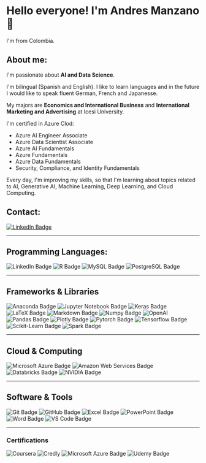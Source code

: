 # Hello everyone! I'm Andres Manzano👋
I'm from Colombia.

## About me:
I'm passionate about **AI and Data Science**.

I'm bilingual (Spanish and English). I like to learn languages and in the future I would like to speak fluent German, French and Japanesse.

My majors are **Economics and International Business** and **International Marketing and Advertising** at Icesi University.

I'm certified in Azure Clod:
- Azure AI Engineer Associate
- Azure Data Scientist Associate
- Azure AI Fundamentals
- Azure Fundamentals
- Azure Data Fundamentals
- Security, Compliance, and Identity Fundamentals

Every day, I'm improving my skills, so that I'm learning about topics related to AI, Generative AI, Machine Learning, Deep Learning, and Cloud Computing.

## Contact:

[![LinkedIn Badge](https://img.shields.io/badge/linkedin-%230077B5.svg?style=for-the-badge&logo=linkedin)](https://www.linkedin.com/in/andres-manzano/)

---
## Programming Languages:

![LinkedIn Badge](https://img.shields.io/badge/Python-FFD43B?style=for-the-badge&logo=python&logoColor=blue)
![R Badge](https://img.shields.io/badge/R-276DC3?style=for-the-badge&logo=r&logoColor=white)
![MySQL Badge](https://img.shields.io/badge/MySQL-005C84?style=for-the-badge&logo=mysql&logoColor=white)
![PostgreSQL Badge](https://img.shields.io/badge/PostgreSQL-316192?style=for-the-badge&logo=postgresql&logoColor=white)

---
## Frameworks & Libraries

![Anaconda Badge](https://img.shields.io/badge/conda-342B029.svg?&style=for-the-badge&logo=anaconda&logoColor=white)
![Jupyter Notebook Badge](https://img.shields.io/badge/Jupyter-F37626.svg?&style=for-the-badge&logo=Jupyter&logoColor=white)
![Keras Badge](https://img.shields.io/badge/Keras-FF0000?style=for-the-badge&logo=keras&logoColor=white)
![LaTeX Badge](https://img.shields.io/badge/LaTeX-008080.svg?&style=for-the-badge&logo=latex&logoColor=white)
![Markdown Badge](https://img.shields.io/badge/Markdown-000000?style=for-the-badge&logo=markdown&logoColor=white)
![Numpy Badge](https://img.shields.io/badge/Numpy-777BB4?style=for-the-badge&logo=numpy&logoColor=white)
![OpenAI](https://img.shields.io/badge/OpenAI-412991?style=for-the-badge&logo=openai&logoColor=white)
![Pandas Badge](https://img.shields.io/badge/Pandas-150458?style=for-the-badge&logo=pandas&logoColor=white)
![Plotly Badge](https://img.shields.io/badge/Plotly-239120?style=for-the-badge&logo=plotly&logoColor=white)
![Pytorch Badge](https://img.shields.io/badge/PyTorch-EE4C2C?style=for-the-badge&logo=pytorch&logoColor=white)
![Tensorflow Badge](https://img.shields.io/badge/TensorFlow-FF6F00?style=for-the-badge&logo=tensorflow&logoColor=white)
![Scikit-Learn Badge](https://img.shields.io/badge/scikit_learn-F7931E?style=for-the-badge&logo=scikit-learn&logoColor=white)
![Spark Badge](https://img.shields.io/badge/Spark-E25A1C?style=for-the-badge&logo=apachespark&logoColor=white)

---
## Cloud & Computing

![Microsoft Azure Badge](https://img.shields.io/badge/Microsoft_Azure-0078D4.svg?style=for-the-badge&logo=microsoftazure&logoColor=white)
![Amazon Web Services Badge](https://img.shields.io/badge/Amazon_Web_Services-232F3E.svg?style=for-the-badge&logo=amazonaws&logoColor=white)
![Databricks Badge](https://img.shields.io/badge/Databricks-FF3621?style=for-the-badge&logo=Databricks&logoColor=white)
![NVIDIA Badge](https://img.shields.io/badge/Nvidia-76B900.svg?&style=for-the-badge&logo=nvidia&logoColor=white)

---
## Software & Tools

![Git Badge](https://img.shields.io/badge/GIT-E44C30?style=for-the-badge&logo=git&logoColor=white)
![GitHub Badge](https://img.shields.io/badge/GitHub-181717?style=for-the-badge&logo=github&logoColor=white)
![Excel Badge](https://img.shields.io/badge/Microsoft_Excel-217346?style=for-the-badge&logo=microsoft-excel&logoColor=white)
![PowerPoint Badge](https://img.shields.io/badge/Microsoft_PowerPoint-B7472A?style=for-the-badge&logo=microsoft-powerpoint&logoColor=white)
![Word Badge](https://img.shields.io/badge/Microsoft_Word-2B579A?style=for-the-badge&logo=microsoft-word&logoColor=white)
![VS Code Badge](https://img.shields.io/badge/Visual_Studio_Code-0078D4?style=for-the-badge&logo=visual%20studio%20code&logoColor=white) 

---
### Certifications

![Coursera](https://img.shields.io/badge/Coursera-0056D2?style=for-the-badge&logo=Coursera&logoColor=white=)
![Credly](https://img.shields.io/static/v1?style=for-the-badge&message=Credly&color=FF6B00&logo=Credly&logoColor=FFFFFF&label=)
![Microsoft Azure Badge](https://img.shields.io/badge/Microsoft_Azure-0078D4.svg?style=for-the-badge&logo=microsoftazure&logoColor=white)
![Udemy Badge](https://img.shields.io/badge/Udemy-A435F0?style=for-the-badge&logo=udemy&logoColor=white)
<!---
andres-manzano/andres-manzano is a ✨ special ✨ repository because its `README.md` (this file) appears on your GitHub profile.
You can click the Preview link to take a look at your changes.
--->
